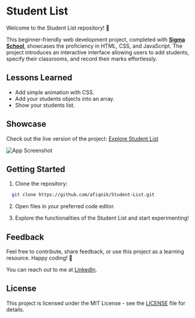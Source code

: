 
# Student List

Welcome to the Student List repository! 🚀 

This beginner-friendly web development project, completed with [**Sigma School**](https://www.linkedin.com/company/sigma-school/), showcases the proficiency in HTML, CSS, and JavaScript. The project introduces an interactive interface allowing users to add students, specify their classrooms, and record their marks effortlessly.


## Lessons Learned

- Add simple animation with CSS.
- Add your students objects into an array.
- Show your students list.


## Showcase

Check out the live version of the project: [Explore Student List](https://afiqnik.github.io/Student-List/)


![App Screenshot](https://private-user-images.githubusercontent.com/117086130/295644050-28ea512b-3913-4b45-9185-e942d291d0a5.PNG?jwt=eyJhbGciOiJIUzI1NiIsInR5cCI6IkpXVCJ9.eyJpc3MiOiJnaXRodWIuY29tIiwiYXVkIjoicmF3LmdpdGh1YnVzZXJjb250ZW50LmNvbSIsImtleSI6ImtleTUiLCJleHAiOjE3MDQ5MDYyMDgsIm5iZiI6MTcwNDkwNTkwOCwicGF0aCI6Ii8xMTcwODYxMzAvMjk1NjQ0MDUwLTI4ZWE1MTJiLTM5MTMtNGI0NS05MTg1LWU5NDJkMjkxZDBhNS5QTkc_WC1BbXotQWxnb3JpdGhtPUFXUzQtSE1BQy1TSEEyNTYmWC1BbXotQ3JlZGVudGlhbD1BS0lBVkNPRFlMU0E1M1BRSzRaQSUyRjIwMjQwMTEwJTJGdXMtZWFzdC0xJTJGczMlMkZhd3M0X3JlcXVlc3QmWC1BbXotRGF0ZT0yMDI0MDExMFQxNjU4MjhaJlgtQW16LUV4cGlyZXM9MzAwJlgtQW16LVNpZ25hdHVyZT0yZDVlOWI1M2UxODFlNDEyYjA0NWY4NThhNjk2MTBlNGI1MjEzMjMxNTk3YWUyOGFmOTliMWI1ZjVkZjQwODdjJlgtQW16LVNpZ25lZEhlYWRlcnM9aG9zdCZhY3Rvcl9pZD0wJmtleV9pZD0wJnJlcG9faWQ9MCJ9.rI0K2rSxWONlGckKbExn3lhjVhklPweNg36CdKL_YS4)


## Getting Started

1. Clone the repository:

```bash
  git clone https://github.com/afiqnik/Student-List.git
```


2. Open files in your preferred code editor.

3. Explore the functionalities of the Student List and start experimenting!
## Feedback

Feel free to contribute, share feedback, or use this project as a learning resource. Happy coding! 🌟

You can reach out to me at [LinkedIn](https://www.linkedin.com/in/nik-muhammad-afiq/).


## License

This project is licensed under the MIT License - see the [LICENSE](https://choosealicense.com/licenses/mit/) file for details.

